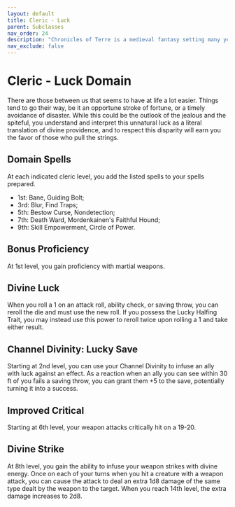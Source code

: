 ```yaml
---
layout: default
title: Cleric - Luck
parent: Subclasses
nav_order: 24
description: "Chronicles of Terre is a medieval fantasy setting many years in the writing."
nav_exclude: false
---
```


# Cleric - Luck Domain

There are those between us that seems to have at life a lot easier. Things tend to go their way, be it an opportune stroke of fortune, or a timely avoidance of disaster. While this could be the outlook of the jealous and the spiteful, you understand and interpret this unnatural luck as a literal translation of divine providence, and to respect this disparity will earn you the favor of those who pull the strings.

## Domain Spells

At each indicated cleric level, you add the listed spells to your spells prepared.
- 1st: Bane, Guiding Bolt;
- 3rd: Blur, Find Traps;
- 5th: Bestow Curse, Nondetection;
- 7th: Death Ward, Mordenkainen's Faithful Hound;
- 9th: Skill Empowerment, Circle of Power.

## Bonus Proficiency

At 1st level, you gain proficiency with martial weapons. 

## Divine Luck

When you roll a 1 on an attack roll, ability check, or saving throw, you can reroll the die and must use the new roll. If you possess the Lucky Halfing Trait, you may instead use this power to reroll twice upon rolling a 1 and take either result. 

## Channel Divinity: Lucky Save

Starting at 2nd level, you can use your Channel Divinity to infuse an ally with luck against an effect. As a reaction when an ally you can see within 30 ft of you fails a saving throw, you can grant them +5 to the save, potentially turning it into a success.

## Improved Critical

Starting at 6th level, your weapon attacks critically hit on a 19-20.  

## Divine Strike

At 8th level, you gain the ability to infuse your weapon strikes with divine energy. Once on each of your turns when you hit a creature with a weapon attack, you can cause the attack to deal an extra 1d8 damage of the same type dealt by the weapon to the target. When you reach 14th level, the extra damage increases to 2d8. 